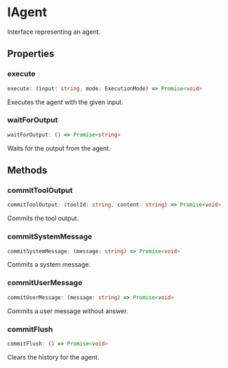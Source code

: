 # IAgent

Interface representing an agent.

## Properties

### execute

```ts
execute: (input: string, mode: ExecutionMode) => Promise<void>
```

Executes the agent with the given input.

### waitForOutput

```ts
waitForOutput: () => Promise<string>
```

Waits for the output from the agent.

## Methods

### commitToolOutput

```ts
commitToolOutput: (toolId: string, content: string) => Promise<void>
```

Commits the tool output.

### commitSystemMessage

```ts
commitSystemMessage: (message: string) => Promise<void>
```

Commits a system message.

### commitUserMessage

```ts
commitUserMessage: (message: string) => Promise<void>
```

Commits a user message without answer.

### commitFlush

```ts
commitFlush: () => Promise<void>
```

Clears the history for the agent.
